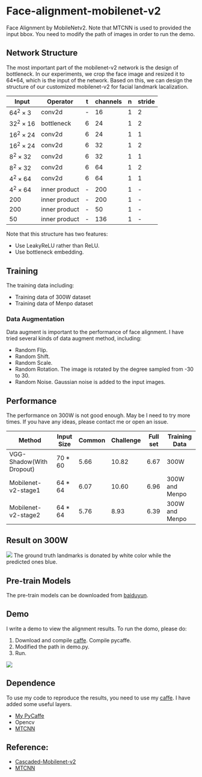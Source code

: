 
# Face-alignment-mobilenet-v2
Face Alignment by MobileNetv2. Note that MTCNN is used to provided the input bbox. You need to modify the path of images in order to run the demo. 

## Network Structure
The most important part of the mobilenet-v2 network is the design of bottleneck. In our experiments, we crop the face image and resized it to 64*64, which is the input of the network. Based on this, we can design the structure of our customized mobilenet-v2 for facial landmark lacalization.

|Input|Operator|t|channels|n|stride|
|------|------|------|------|------|------|
|$64^2\times 3$|conv2d|-|16|1|2|
|$32^2\times 16$|bottleneck|6|24|1|2|
|$16^2\times 24$|conv2d|6|24|1|1|
|$16^2\times 24$|conv2d|6|32|1|2|
|$8^2\times 32$|conv2d|6|32|1|1|
|$8^2\times 32$|conv2d|6|64|1|2|
|$4^2\times 64$|conv2d|6|64|1|1|
|$4^2\times 64$|inner product|-|200|1|-|
|$200$|inner product|-|200|1|-|
|$200$|inner product|-|50|1|-|
|$50$|inner product|-|136|1|-|

Note that this structure has two features:
 - Use LeakyReLU rather than ReLU.
 - Use bottleneck embedding.

## Training
The training data including:
- Training data of 300W dataset
- Training data of Menpo dataset
### Data Augmentation
Data augment is important to the performance of face alignment. I have tried several kinds of data augment method, including:
- Random Flip.
- Random Shift.
- Random Scale.
- Random Rotation. The image is rotated by the degree sampled from -30 to 30.
- Random Noise. Gaussian noise is added to the input images.

## Performance
The performance on 300W is not good enough. May be I need to try more times. If you have any ideas, please contact me or open an issue.

|Method|Input Size|Common|Challenge|Full set|Training Data|
|------|------|------|------|------|------|
|VGG-Shadow(With Dropout)|70 * 60|5.66|10.82|6.67|300W|
|Mobilenet-v2-stage1|64 * 64|6.07|10.60|6.96|300W and Menpo|
|Mobilenet-v2-stage2|64 * 64|5.76|8.93|6.39|300W and Menpo|

## Result on 300W
![](https://github.com/goodluckcwl/DeepAlignment/raw/master/sample.jpg)
The ground truth landmarks is donated by white color while the predicted ones blue.

## Pre-train Models
The pre-train models can be downloaded from [baiduyun](https://pan.baidu.com/s/1wYycQbmz3CxBQw9KgJkxEA).

## Demo
I write a demo to view the alignment results.
To run the domo, please do:
1. Download and compile [caffe](https://github.com/goodluckcwl/custom-caffe). Compile pycaffe.
2. Modified the path in demo.py.
3. Run.

![](https://github.com/goodluckcwl/DeepAlignment/raw/master/demo.png)

## Dependence
To use my code to reproduce the results, you need to use my [caffe](https://github.com/goodluckcwl/custom-caffe). I have added some useful layers.
- [My PyCaffe](https://github.com/goodluckcwl/custom-caffe)
- Opencv
- [MTCNN](https://github.com/kpzhang93/MTCNN_face_detection_alignment)


## Reference:
- [Cascaded-Mobilenet-v2](https://github.com/tensor-yu/cascaded_mobilenet-v2)
- [MTCNN](https://github.com/kpzhang93/MTCNN_face_detection_alignment)
